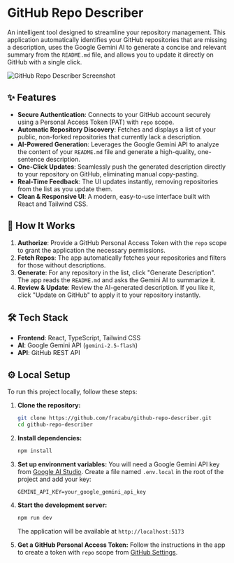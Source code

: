 # GitHub Repo Describer

An intelligent tool designed to streamline your repository management. This application automatically identifies your GitHub repositories that are missing a description, uses the Google Gemini AI to generate a concise and relevant summary from the `README.md` file, and allows you to update it directly on GitHub with a single click.

![GitHub Repo Describer Screenshot](https://storage.googleapis.com/proudcity-prod-bucket-1/uploads/2024/05/92a832f0-github-repo-describer-screenshot.png)

## ✨ Features

- **Secure Authentication**: Connects to your GitHub account securely using a Personal Access Token (PAT) with `repo` scope.
- **Automatic Repository Discovery**: Fetches and displays a list of your public, non-forked repositories that currently lack a description.
- **AI-Powered Generation**: Leverages the Google Gemini API to analyze the content of your `README.md` file and generate a high-quality, one-sentence description.
- **One-Click Updates**: Seamlessly push the generated description directly to your repository on GitHub, eliminating manual copy-pasting.
- **Real-Time Feedback**: The UI updates instantly, removing repositories from the list as you update them.
- **Clean & Responsive UI**: A modern, easy-to-use interface built with React and Tailwind CSS.

## 🚀 How It Works

1.  **Authorize**: Provide a GitHub Personal Access Token with the `repo` scope to grant the application the necessary permissions.
2.  **Fetch Repos**: The app automatically fetches your repositories and filters for those without descriptions.
3.  **Generate**: For any repository in the list, click "Generate Description". The app reads the `README.md` and asks the Gemini AI to summarize it.
4.  **Review & Update**: Review the AI-generated description. If you like it, click "Update on GitHub" to apply it to your repository instantly.

## 🛠️ Tech Stack

- **Frontend**: React, TypeScript, Tailwind CSS
- **AI**: Google Gemini API (`gemini-2.5-flash`)
- **API**: GitHub REST API

## ⚙️ Local Setup

To run this project locally, follow these steps:

1.  **Clone the repository:**
    ```bash
    git clone https://github.com/fracabu/github-repo-describer.git
    cd github-repo-describer
    ```

2.  **Install dependencies:**
    ```bash
    npm install
    ```

3.  **Set up environment variables:**
    You will need a Google Gemini API key from [Google AI Studio](https://makersuite.google.com/app/apikey). Create a file named `.env.local` in the root of the project and add your key:
    ```
    GEMINI_API_KEY=your_google_gemini_api_key
    ```

4.  **Start the development server:**
    ```bash
    npm run dev
    ```
    The application will be available at `http://localhost:5173`

5.  **Get a GitHub Personal Access Token:**
    Follow the instructions in the app to create a token with `repo` scope from [GitHub Settings](https://github.com/settings/tokens/new).
